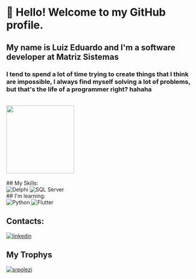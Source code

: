 # 👋 Hello! Welcome to my GitHub profile. 
## My name is Luiz Eduardo and I'm a software developer at Matriz Sistemas

### I tend to spend a lot of time trying to create things that I think are impossible, I always find myself solving a lot of problems, but that's the life of a programmer right? hahaha

<br>

<div>
<href="https://github.com/SrPolezi">
<img height="180em" src="https://github-readme-stats.vercel.app/api?username=srpolezi&show_icons=true&theme=transparent&include_all_commits=true&count_private=true&card_width=500"/>
</div>
  
<br>

<div>
## My Skills:
<div>
<img src="https://img.icons8.com/color/logos/software-development/delphi-ide.png" alt="Delphi"/></a> 
<img src="https://img.icons8.com/color/logos/microsoft/microsoft-sql-server.png" alt="SQL Server"/></a> 
</div>
## I'm learning:
<div>
<img src="https://img.icons8.com/color/logos/software-development/python.png" alt="Python"/></a> 
<img src="https://img.icons8.com/color/logos/software-development/flutter" alt="Flutter"/></a> 
</div>
</div>

## Contacts:
<div>
<a href="https://www.linkedin.com/in/luiz-eduardo-pereira-lacerda-da-silveira-892986190"><img src="https://img.icons8.com/color/70/000000/linkedin.png" alt="linkedin"/></a>
</div>

## My Trophys
<p align="left"> <a href="https://github.com/ryo-ma/github-profile-trophy"><img src="https://github-profile-trophy.vercel.app/?username=srpolezi" alt="srpolezi" /></a> </p>
